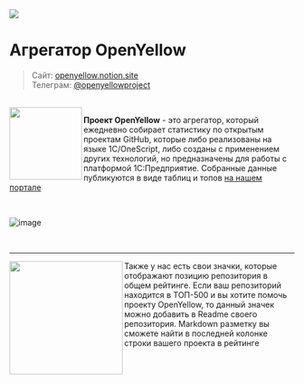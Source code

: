 
<img src="https://github.com/OpenYellow/OpenYellow/raw/main/media/cover_zoom.png?v1">

# Агрегатор OpenYellow

> Сайт: [openyellow.notion.site](https://openyellow.notion.site)<br>
> Телеграм: [@openyellowproject](https://t.me/openyellowproject)

<br>

<img src="https://github.com/OpenYellow/OpenYellow/raw/main/media/logo.png?v1" width="128" align="left">

**Проект OpenYellow** - это агрегатор, который ежедневно собирает статистику по открытым проектам GitHub, которые либо реализованы на языке 1С/OneScript, либо созданы с применением других технологий, но предназначены для работы с платформой 1С:Предприятие. Собранные данные публикуются в виде таблиц и топов [на нашем портале](https://openyellow.notion.site)

<br>

![image](https://github.com/OpenYellow/OpenYellow/assets/105596284/b271642b-27a1-47ac-853d-adaaf09b0e5f)

<br>
<hr>

<img src="https://github.com/OpenYellow/OpenYellow/assets/105596284/796eae14-f345-4163-964c-e3af20afa364" width="200" align="left">

Также у нас есть свои значки, которые отображают позицию репозитория в общем рейтинге. Если ваш репозиторий находится в ТОП-500 и вы хотите помочь проекту OpenYellow, то данный значек можно добавить в Readme своего репозитория. Markdown разметку вы сможете найти в последней колонке строки вашего проекта в рейтинге 

